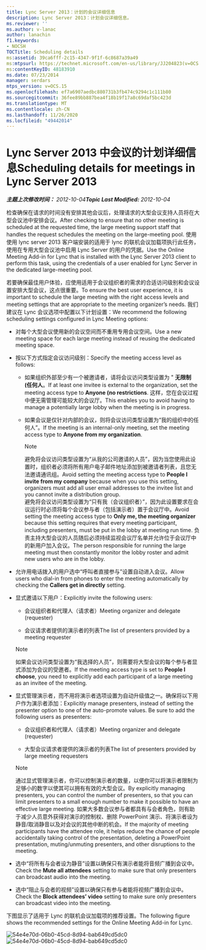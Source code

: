 ```yaml
---
title: Lync Server 2013：计划的会议详细信息
description: Lync Server 2013：计划会议详细信息。
ms.reviewer: ''
ms.author: v-lanac
author: lanachin
f1.keywords:
- NOCSH
TOCTitle: Scheduling details
ms:assetid: 39ca6fff-2c15-4347-9f1f-6c8687a39a49
ms:mtpsurl: https://technet.microsoft.com/en-us/library/JJ204823(v=OCS.15)
ms:contentKeyID: 48183910
ms.date: 07/23/2014
manager: serdars
mtps_version: v=OCS.15
ms.openlocfilehash: ef7a6907aedbc880731b3fb474c9294c1c111b80
ms.sourcegitcommit: 36fee89bb887bea4f18b19f17a8c69daf5bc423d
ms.translationtype: MT
ms.contentlocale: zh-CN
ms.lasthandoff: 11/26/2020
ms.locfileid: "49442014"
---
```

# <a name="scheduling-details-for-meetings-in-lync-server-2013"></a><span data-ttu-id="58598-103">Lync Server 2013 中会议的计划详细信息</span><span class="sxs-lookup"><span data-stu-id="58598-103">Scheduling details for meetings in Lync Server 2013</span></span>

<div data-xmlns="http://www.w3.org/1999/xhtml">

<div class="topic" data-xmlns="http://www.w3.org/1999/xhtml" data-msxsl="urn:schemas-microsoft-com:xslt" data-cs="https://msdn.microsoft.com/">

<div data-asp="https://msdn2.microsoft.com/asp">



</div>

<div id="mainSection">

<div id="mainBody"><span data-ttu-id="58598-104">

<span> </span></span><span class="sxs-lookup"><span data-stu-id="58598-104">

<span> </span></span></span>

<span data-ttu-id="58598-105">_**主题上次修改时间：** 2012-10-04_</span><span class="sxs-lookup"><span data-stu-id="58598-105">_**Topic Last Modified:** 2012-10-04_</span></span>

<span data-ttu-id="58598-106">检查确保在请求的时间没有安排其他会议后，处理请求的大型会议支持人员将在大型会议池中安排会议。</span><span class="sxs-lookup"><span data-stu-id="58598-106">After checking to ensure that no other meeting is scheduled at the requested time, the large meeting support staff that handles the request schedules the meeting on the large-meeting pool.</span></span> <span data-ttu-id="58598-107">使用使用 lync server 2013 客户端安装的适用于 lync 的联机会议加载项执行此任务，使用在专用大型会议池中启用 Lync Server 的用户的凭据。</span><span class="sxs-lookup"><span data-stu-id="58598-107">Use the Online Meeting Add-in for Lync that is installed with the Lync Server 2013 client to perform this task, using the credentials of a user enabled for Lync Server in the dedicated large-meeting pool.</span></span>

<span data-ttu-id="58598-108">若要确保最佳用户体验，应使用适用于会议组织者的需求的合适访问级别和会议设置安排大型会议，这点很重要。</span><span class="sxs-lookup"><span data-stu-id="58598-108">To ensure the best user experience, it is important to schedule the large meeting with the right access levels and meeting settings that are appropriate to the meeting organizer’s needs.</span></span> <span data-ttu-id="58598-109">我们建议在 Lync 会议选项中配置以下计划设置：</span><span class="sxs-lookup"><span data-stu-id="58598-109">We recommend the following scheduling settings configured in Lync Meeting options:</span></span>

  - <span data-ttu-id="58598-110">对每个大型会议使用新的会议空间而不重用专用会议空间。</span><span class="sxs-lookup"><span data-stu-id="58598-110">Use a new meeting space for each large meeting instead of reusing the dedicated meeting space.</span></span>

  - <span data-ttu-id="58598-111">按以下方式指定会议访问级别：</span><span class="sxs-lookup"><span data-stu-id="58598-111">Specify the meeting access level as follows:</span></span>
    
      - <span data-ttu-id="58598-112">如果组织外部至少有一个被邀请者，请将会议访问类型设置为 " **无限制 (任何人**。</span><span class="sxs-lookup"><span data-stu-id="58598-112">If at least one invitee is external to the organization, set the meeting access type to **Anyone (no restrictions**.</span></span> <span data-ttu-id="58598-113">这样，您在会议过程中便无需管理可能较大的会议厅。</span><span class="sxs-lookup"><span data-stu-id="58598-113">This enables you to avoid having to manage a potentially large lobby when the meeting is in progress.</span></span>
    
      - <span data-ttu-id="58598-114">如果会议是仅针对内部的会议，则将会议访问类型设置为“我的组织中的任何人”。</span><span class="sxs-lookup"><span data-stu-id="58598-114">If the meeting is an internal-only meeting, set the meeting access type to **Anyone from my organization**.</span></span>
        
        <div>
        

        > [!NOTE]  
        > <span data-ttu-id="58598-115">避免将会议访问类型设置为“从我的公司邀请的人员”<STRONG></STRONG>，因为当您使用此设置时，组织者必须将所有用户电子邮件地址添加到被邀请者列表，且您无法邀请通讯组。</span><span class="sxs-lookup"><span data-stu-id="58598-115">Avoid setting the meeting access type to <STRONG>People I invite from my company</STRONG> because when you use this setting, organizers must add all user email addresses to the invitee list and you cannot invite a distribution group.</span></span><BR><span data-ttu-id="58598-116">避免将会议访问类型设置为“只有我（会议组织者）”<STRONG></STRONG>，因为此设置要求在会议运行时必须将每个会议参与者（包括演示者）置于会议厅中。</span><span class="sxs-lookup"><span data-stu-id="58598-116">Avoid setting the meeting access type to <STRONG>Only me, the meeting organizer</STRONG> because this setting requires that every meeting participant, including presenters, must be put in the lobby at meeting run time.</span></span> <span data-ttu-id="58598-117">负责主持大型会议的人员随后必须持续监视会议厅名单并允许位于会议厅中的新用户加入会议。</span><span class="sxs-lookup"><span data-stu-id="58598-117">The person responsible for running the large meeting must then constantly monitor the lobby roster and admit new users who are in the lobby.</span></span>

        
        </div>

  - <span data-ttu-id="58598-118">允许用电话拨入的用户选中“呼叫者直接参与”设置自动进入会议。</span><span class="sxs-lookup"><span data-stu-id="58598-118">Allow users who dial-in from phones to enter the meeting automatically by checking the **Callers get in directly** setting.</span></span>

  - <span data-ttu-id="58598-119">显式邀请以下用户：</span><span class="sxs-lookup"><span data-stu-id="58598-119">Explicitly invite the following users:</span></span>
    
      - <span data-ttu-id="58598-120">会议组织者和代理人（请求者）</span><span class="sxs-lookup"><span data-stu-id="58598-120">Meeting organizer and delegate (requester)</span></span>
    
      - <span data-ttu-id="58598-121">会议请求者提供的演示者的列表</span><span class="sxs-lookup"><span data-stu-id="58598-121">The list of presenters provided by a meeting requester</span></span>
    
    <div>
    

    > [!NOTE]  
    > <span data-ttu-id="58598-122">如果会议访问类型设置为“我选择的人员”<STRONG></STRONG>，则需要将大型会议的每个参与者显式添加为会议的受邀者。</span><span class="sxs-lookup"><span data-stu-id="58598-122">If the meeting access type is set to <STRONG>People I choose</STRONG>, you need to explicitly add each participant of a large meeting as an invitee of the meeting.</span></span>

    
    </div>

  - <span data-ttu-id="58598-p105">显式管理演示者，而不用将演示者选项设置为自动升级值之一。确保将以下用户作为演示者添加：</span><span class="sxs-lookup"><span data-stu-id="58598-p105">Explicitly manage presenters, instead of setting the presenter option to one of the auto-promote values. Be sure to add the following users as presenters:</span></span>
    
      - <span data-ttu-id="58598-125">会议组织者和代理人（请求者）</span><span class="sxs-lookup"><span data-stu-id="58598-125">Meeting organizer and delegate (requester)</span></span>
    
      - <span data-ttu-id="58598-126">大型会议请求者提供的演示者的列表</span><span class="sxs-lookup"><span data-stu-id="58598-126">The list of presenters provided by large meeting requesters</span></span>
    
    <div>
    

    > [!NOTE]  
    > <span data-ttu-id="58598-127">通过显式管理演示者，你可以控制演示者的数量，以便你可以将演示者限制为足够小的数字以使其可以拥有有效的大型会议。</span><span class="sxs-lookup"><span data-stu-id="58598-127">By explicitly managing presenters, you can control the number of presenters, so that you can limit presenters to a small enough number to make it possible to have an effective large meeting.</span></span> <span data-ttu-id="58598-128">如果大多数会议参与者都具有与会者角色，则有助于减少人员意外获得对演示的控制权、删除 PowerPoint 演示、将演示者设为静音/取消静音以及对会议的其他中断的机会。</span><span class="sxs-lookup"><span data-stu-id="58598-128">If the majority of meeting participants have the attendee role, it helps reduce the chance of people accidentally taking control of the presentation, deleting a PowerPoint presentation, muting/unmuting presenters, and other disruptions to the meeting.</span></span>

    
    </div>

  - <span data-ttu-id="58598-129">选中“将所有与会者设为静音”设置以确保只有演示者能将音频广播到会议中。</span><span class="sxs-lookup"><span data-stu-id="58598-129">Check the **Mute all attendees** setting to make sure that only presenters can broadcast audio into the meeting.</span></span>

  - <span data-ttu-id="58598-130">选中“阻止与会者的视频”设置以确保只有参与者能将视频广播到会议中。</span><span class="sxs-lookup"><span data-stu-id="58598-130">Check the **Block attendees’ video** setting to make sure only presenters can broadcast video into the meeting.</span></span>

<span data-ttu-id="58598-131">下图显示了适用于 Lync 的联机会议加载项的推荐设置。</span><span class="sxs-lookup"><span data-stu-id="58598-131">The following figure shows the recommended settings for the Online Meeting Add-in for Lync.</span></span>

<span data-ttu-id="58598-132">![54e4e70d-06b0-45cd-8d94-bab649cd5dc0](images/JJ204823.54e4e70d-06b0-45cd-8d94-bab649cd5dc0(OCS.15).jpg "54e4e70d-06b0-45cd-8d94-bab649cd5dc0")</span><span class="sxs-lookup"><span data-stu-id="58598-132">![54e4e70d-06b0-45cd-8d94-bab649cd5dc0](images/JJ204823.54e4e70d-06b0-45cd-8d94-bab649cd5dc0(OCS.15).jpg "54e4e70d-06b0-45cd-8d94-bab649cd5dc0")</span></span>

<span data-ttu-id="58598-133"></div>

<span> </span>

</div>

</div>

</span><span class="sxs-lookup"><span data-stu-id="58598-133"></div>

<span> </span>

</div>

</div>

</span></span></div>

